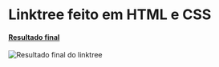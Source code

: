 # Linktree feito em HTML e CSS

#### [Resultado final](https://linktree-nycolemendonca.vercel.app/)
![Resultado final do linktree](https://github.com/nycolemendonca/linktree-nycolemendonca/blob/main/resultado-final/mobile.png)
